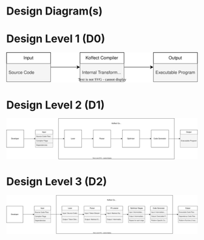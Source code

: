 # Design Diagram(s)

# Design Level 1 (D0)

![CS5001DesignDiagram_D0.svg](/CS5001/CS5001DesignDiagrams/CS5001DesignDiagram_D0.svg)

# Design Level 2 (D1)

![CS5001DesignDiagram_D1.svg](/CS5001/CS5001DesignDiagrams/CS5001DesignDiagram_D1.svg)

# Design Level 3 (D2)

![CS5001DesignDiagram_D2.svg](./CS5001DesignDiagrams/CS5001DesignDiagram_D2.svg)